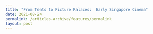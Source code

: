 ```yaml
---
title: "From Tents to Picture Palaces:  Early Singapore Cinema"
date: 2021-08-24
permalink: /articles-archive/features/permalink
layout: post
---
```

